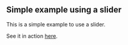 ## Simple example using a slider

This is a simple example to use a slider.

See it in action [here](http://www.biostat.wisc.edu/~kbroman/D3/slider).
